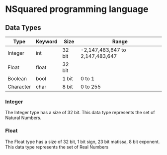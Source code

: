 # NSquared programming language

## Data Types
| Type | Keyword | Size | Range |
| --- | --- | --- | --- |
| Integer | int | 32 bit | -2,147,483,647 to 2,147,483,647 |
| Float | float | 32 bit | |
| Boolean | bool | 1 bit  | 0 to 1 |
| Character | char | 8 bit | 0 to 255|

### Integer
The Integer type has a size of 32 bit. This data type represents the set of Natural Numbers.

### Float
The Float type has a size of 32 bit, 1 bit sign, 23 bit matissa, 8 bit exponent. This data type represents the set of Real Numbers
